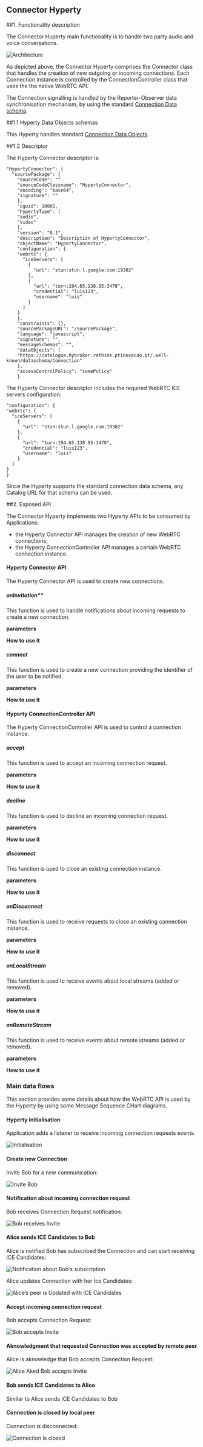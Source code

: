 
Connector Hyperty
-----------------

##1. Functionality description

The Connector Huperty main functionality is to handle two party audio and voice conversations.

![Architecture](connector-arch.png)

As depicted above, the Connector Hyperty comprises the Connector class that handles the creation of new outgoing or incoming connections. Each Connection instance is controlled by the ConnectionController class that uses the the native WebRTC API.

The Connection signalling is handled by the Reporter-Observer data synchronisation mechanism, by using the standard [Connection Data schema](https://github.com/reTHINK-project/architecture/tree/master/docs/datamodel/connection).

##1.1 Hyperty Data Objects schemas

This Hyperty handles standard [Connection Data Objects](https://github.com/reTHINK-project/dev-service-framework/tree/master/docs/datamodel/data-objects/connection).

##1.2 Descriptor

The Hyperty Connector descriptor is:

```
"HypertyConnector": {
  "sourcePackage": {
    "sourceCode": ""
    "sourceCodeClassname": "HypertyConnector",
    "encoding": "base64",
    "signature": ""
    },
    "cguid": 10001,
    "hypertyType": [
    "audio",
    "video"
    ],
    "version": "0.1",
    "description": "Description of HypertyConnector",
    "objectName": "HypertyConnector",
    "configuration": {
    "webrtc": {
      "iceServers": [
        {
          "url": "stun:stun.l.google.com:19302"
        },
        {
          "url": "turn:194.65.138.95:3478",
          "credential": "luis123",
          "username": "luis"
        }
      ]
    }
    },
    "constraints": {},
    "sourcePackageURL": "/sourcePackage",
    "language": "javascript",
    "signature": "",
    "messageSchemas": "",
    "dataObjects": [
    "https://catalogue.hybroker.rethink.ptinovacao.pt/.well-known/dataschema/Connection"
    ],
    "accessControlPolicy": "somePolicy"
    }
```

The Hyperty Connector descriptor includes the required WebRTC ICE servers configuration:

```
"configuration": {
"webrtc": {
  "iceServers": [
    {
      "url": "stun:stun.l.google.com:19302"
    },
    {
      "url": "turn:194.65.138.95:3478",
      "credential": "luis123",
      "username": "luis"
    }
  ]
}
}
```

Since the Hyperty supports the standard connection data schema, any Catalog URL for that schema can be used.

##2. Exposed API

The Connector Hyperty implements two Hyperty APIs to be consumed by Applications:

* the Hyperty Connector API manages the creation of new WebRTC connections;
* the Hyperty ConnectionController API manages a certain WebRTC connection instance.

#### Hyperty Connector API

The Hyperty Connector API is used to create new connections.

##### onInvitation**

This function is used to handle notifications about incoming requests to create a new connection.

**parameters**

**How to use it**

##### connect

This function is used to create a new connection providing the identifier of the user to be notified.

**parameters**

**How to use it**


#### Hyperty ConnectionController API

The Hyperty ConnectionController API is used to control a connection instance.

##### accept

This function is used to accept an incoming connection request.

**parameters**

**How to use it**

##### decline

This function is used to decline an incoming connection request.

**parameters**

**How to use it**

##### disconnect

This function is used to close an existing connection instance.

**parameters**

**How to use it**

##### onDisconnect

This function is used to receive requests to close an existing connection instance.

**parameters**

**How to use it**

##### onLocalStream

This function is used to receive events about local streams (added or removed).

**parameters**

**How to use it**

##### onRemoteStream

This function is used to receive events about remote streams (added or removed).

**parameters**

**How to use it**

### Main data flows

This section provides some details about how the WebRTC API is used by the Hyperty by using some Message Sequence CHart diagrams.

#### Hyperty initialisation

Application adds a listener to receive incoming connection requests events.

![Initialisation](connector-invite.png)

#### Create new Connection

Invite Bob for a new communication:

![Invite Bob](connector-invite_001.png)

#### Notification about incoming connection request

Bob receives Connection Request notification:

![Bob receives Invite](connector-bob-accepts.png)

#### Alice sends ICE Candidates to Bob

Alice is notified Bob has subscribed the Connection and can start receiving ICE Candidates:

![Notification about Bob's subscription](connector-ice-candidates-update.png)

Alice updates Connection with her Ice Candidates:

![Alice’s peer is Updated with ICE Candidates](connector-ice-candidates-update_001.png)

#### Accept incoming connection request

Bob accepts Connection Request:

![Bob accepts Invite](connector-bob-accepts_001.png)

#### Aknowledgment that requested Connection was accepted by remote peer

Alice is aknowledge that Bob accepts Connection Request:

![Alice Aked Bob accepts Invite](connector-alice-acked-bob-accepted-invitation.png)

#### Bob sends ICE Candidates to Alice

Similar to Alice sends ICE Candidates to Bob


#### Connection is closed by local peer

Connection is disconnected:

![Connection is closed](connector-disconnect.png)
